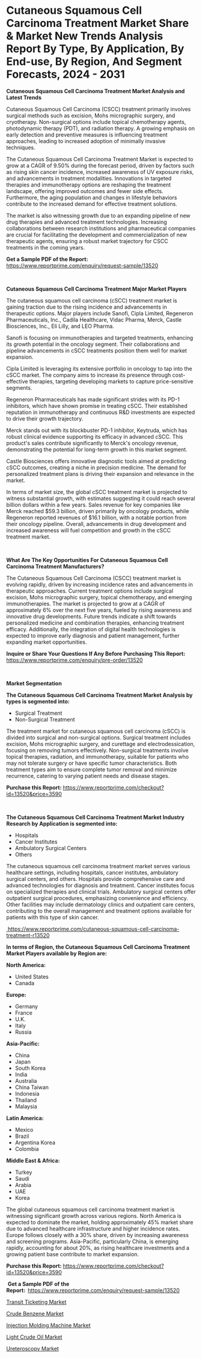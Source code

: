 <p><h1>Cutaneous Squamous Cell Carcinoma Treatment Market Share & Market New Trends Analysis Report By Type, By Application, By End-use, By Region, And Segment Forecasts, 2024 - 2031</h1></p><p><strong>Cutaneous Squamous Cell Carcinoma Treatment Market Analysis and Latest Trends</strong></p>
<p><p>Cutaneous Squamous Cell Carcinoma (CSCC) treatment primarily involves surgical methods such as excision, Mohs micrographic surgery, and cryotherapy. Non-surgical options include topical chemotherapy agents, photodynamic therapy (PDT), and radiation therapy. A growing emphasis on early detection and preventive measures is influencing treatment approaches, leading to increased adoption of minimally invasive techniques.</p><p>The Cutaneous Squamous Cell Carcinoma Treatment Market is expected to grow at a CAGR of 9.50% during the forecast period, driven by factors such as rising skin cancer incidence, increased awareness of UV exposure risks, and advancements in treatment modalities. Innovations in targeted therapies and immunotherapy options are reshaping the treatment landscape, offering improved outcomes and fewer side effects. Furthermore, the aging population and changes in lifestyle behaviors contribute to the increased demand for effective treatment solutions. </p><p>The market is also witnessing growth due to an expanding pipeline of new drug therapies and advanced treatment technologies. Increasing collaborations between research institutions and pharmaceutical companies are crucial for facilitating the development and commercialization of new therapeutic agents, ensuring a robust market trajectory for CSCC treatments in the coming years.</p></p>
<p><strong>Get a Sample PDF of the Report:&nbsp;</strong> <a href="https://www.reportprime.com/enquiry/request-sample/13520?utm_campaign=1130&utm_medium=2&utm_source=Github&utm_content=ia&utm_term=29112024&utm_id=cutaneous-squamous-cell-carcinoma-treatment">https://www.reportprime.com/enquiry/request-sample/13520</a></p>
<p>&nbsp;</p>
<p><strong>Cutaneous Squamous Cell Carcinoma Treatment Major Market Players</strong></p>
<p><p>The cutaneous squamous cell carcinoma (cSCC) treatment market is gaining traction due to the rising incidence and advancements in therapeutic options. Major players include Sanofi, Cipla Limited, Regeneron Pharmaceuticals, Inc., Cadila Healthcare, Vidac Pharma, Merck, Castle Biosciences, Inc., Eli Lilly, and LEO Pharma.</p><p>Sanofi is focusing on immunotherapies and targeted treatments, enhancing its growth potential in the oncology segment. Their collaborations and pipeline advancements in cSCC treatments position them well for market expansion.</p><p>Cipla Limited is leveraging its extensive portfolio in oncology to tap into the cSCC market. The company aims to increase its presence through cost-effective therapies, targeting developing markets to capture price-sensitive segments.</p><p>Regeneron Pharmaceuticals has made significant strides with its PD-1 inhibitors, which have shown promise in treating cSCC. Their established reputation in immunotherapy and continuous R&D investments are expected to drive their growth trajectory.</p><p>Merck stands out with its blockbuster PD-1 inhibitor, Keytruda, which has robust clinical evidence supporting its efficacy in advanced cSCC. This product's sales contribute significantly to Merck's oncology revenue, demonstrating the potential for long-term growth in this market segment.</p><p>Castle Biosciences offers innovative diagnostic tools aimed at predicting cSCC outcomes, creating a niche in precision medicine. The demand for personalized treatment plans is driving their expansion and relevance in the market.</p><p>In terms of market size, the global cSCC treatment market is projected to witness substantial growth, with estimates suggesting it could reach several billion dollars within a few years. Sales revenue for key companies like Merck reached $59.3 billion, driven primarily by oncology products, while Regeneron reported revenues of $16.1 billion, with a notable portion from their oncology pipeline. Overall, advancements in drug development and increased awareness will fuel competition and growth in the cSCC treatment market.</p></p>
<p>&nbsp;</p>
<p><strong>What Are The Key Opportunities For Cutaneous Squamous Cell Carcinoma Treatment Manufacturers?</strong></p>
<p><p>The Cutaneous Squamous Cell Carcinoma (CSCC) treatment market is evolving rapidly, driven by increasing incidence rates and advancements in therapeutic approaches. Current treatment options include surgical excision, Mohs micrographic surgery, topical chemotherapy, and emerging immunotherapies. The market is projected to grow at a CAGR of approximately 6% over the next five years, fueled by rising awareness and innovative drug developments. Future trends indicate a shift towards personalized medicine and combination therapies, enhancing treatment efficacy. Additionally, the integration of digital health technologies is expected to improve early diagnosis and patient management, further expanding market opportunities.</p></p>
<p><strong>Inquire or Share Your Questions If Any Before Purchasing This Report:</strong> <a href="https://www.reportprime.com/enquiry/pre-order/13520?utm_campaign=1130&utm_medium=2&utm_source=Github&utm_content=ia&utm_term=29112024&utm_id=cutaneous-squamous-cell-carcinoma-treatment">https://www.reportprime.com/enquiry/pre-order/13520</a></p>
<p>&nbsp;</p>
<p><strong>Market Segmentation</strong></p>
<p><strong>The Cutaneous Squamous Cell Carcinoma Treatment Market Analysis by types is segmented into:</strong></p>
<p><ul><li>Surgical Treatment</li><li>Non-Surgical Treatment</li></ul></p>
<p><p>The treatment market for cutaneous squamous cell carcinoma (cSCC) is divided into surgical and non-surgical options. Surgical treatment includes excision, Mohs micrographic surgery, and curettage and electrodessication, focusing on removing tumors effectively. Non-surgical treatments involve topical therapies, radiation, and immunotherapy, suitable for patients who may not tolerate surgery or have specific tumor characteristics. Both treatment types aim to ensure complete tumor removal and minimize recurrence, catering to varying patient needs and disease stages.</p></p>
<p><strong>Purchase this Report:&nbsp;</strong><a href="https://www.reportprime.com/checkout?id=13520&price=3590&utm_campaign=1130&utm_medium=2&utm_source=Github&utm_content=ia&utm_term=29112024&utm_id=cutaneous-squamous-cell-carcinoma-treatment">https://www.reportprime.com/checkout?id=13520&price=3590</a></p>
<p>&nbsp;</p>
<p><strong>The Cutaneous Squamous Cell Carcinoma Treatment Market Industry Research by Application is segmented into:</strong></p>
<p><ul><li>Hospitals</li><li>Cancer Institutes</li><li>Ambulatory Surgical Centers</li><li>Others</li></ul></p>
<p><p>The cutaneous squamous cell carcinoma treatment market serves various healthcare settings, including hospitals, cancer institutes, ambulatory surgical centers, and others. Hospitals provide comprehensive care and advanced technologies for diagnosis and treatment. Cancer institutes focus on specialized therapies and clinical trials. Ambulatory surgical centers offer outpatient surgical procedures, emphasizing convenience and efficiency. Other facilities may include dermatology clinics and outpatient care centers, contributing to the overall management and treatment options available for patients with this type of skin cancer.</p></p>
<p><a href="https://www.reportprime.com/cutaneous-squamous-cell-carcinoma-treatment-r13520?utm_campaign=1130&utm_medium=2&utm_source=Github&utm_content=ia&utm_term=29112024&utm_id=cutaneous-squamous-cell-carcinoma-treatment">&nbsp;https://www.reportprime.com/cutaneous-squamous-cell-carcinoma-treatment-r13520</a></p>
<p><strong>In terms of Region, the Cutaneous Squamous Cell Carcinoma Treatment Market Players available by Region are:</strong></p>
<p>
    <p> <strong> North America: </strong>
        <ul>
            <li>United States</li>
            <li>Canada</li>
        </ul>
        </p> 
    <p> <strong> Europe: </strong>
        <ul>
            <li>Germany</li>
            <li>France</li>
            <li>U.K.</li>
            <li>Italy</li>
            <li>Russia</li>
        </ul>
        </p> 
    <p> <strong> Asia-Pacific: </strong>
        <ul>
            <li>China</li>
            <li>Japan</li>
            <li>South Korea</li>
            <li>India</li>
            <li>Australia</li>
            <li>China Taiwan</li>
            <li>Indonesia</li>
            <li>Thailand</li>
            <li>Malaysia</li>
        </ul>
        </p> 
    <p> <strong> Latin America: </strong>
        <ul>
            <li>Mexico</li>
            <li>Brazil</li>
            <li>Argentina Korea</li>
            <li>Colombia</li>
        </ul>
        </p> 
    <p> <strong> Middle East & Africa: </strong>
        <ul>
            <li>Turkey</li>
            <li>Saudi</li>
            <li>Arabia</li>
            <li>UAE</li>
            <li>Korea</li>
        </ul>
    </p>
    </p>
<p><p>The global cutaneous squamous cell carcinoma treatment market is witnessing significant growth across various regions. North America is expected to dominate the market, holding approximately 45% market share due to advanced healthcare infrastructure and higher incidence rates. Europe follows closely with a 30% share, driven by increasing awareness and screening programs. Asia-Pacific, particularly China, is emerging rapidly, accounting for about 20%, as rising healthcare investments and a growing patient base contribute to market expansion.</p></p>
<p><strong>Purchase this Report: </strong><a href="https://www.reportprime.com/checkout?id=13520&price=3590&utm_campaign=1130&utm_medium=2&utm_source=Github&utm_content=ia&utm_term=29112024&utm_id=cutaneous-squamous-cell-carcinoma-treatment">https://www.reportprime.com/checkout?id=13520&price=3590</a></p>
<p>&nbsp;<strong>Get a Sample PDF of the Report:&nbsp;&nbsp;</strong><a href="https://www.reportprime.com/enquiry/request-sample/13520?utm_campaign=1130&utm_medium=2&utm_source=Github&utm_content=ia&utm_term=29112024&utm_id=cutaneous-squamous-cell-carcinoma-treatment">https://www.reportprime.com/enquiry/request-sample/13520</a></p>
<p><strong></strong></p>
<p><p><a href="https://github.com/RickHolmes3/Market-Research-Report-List-7/blob/main/transit-ticketing-market.md?utm_campaign=1130&utm_medium=2&utm_source=Github&utm_content=ia&utm_term=29112024&utm_id=cutaneous-squamous-cell-carcinoma-treatment">Transit Ticketing Market</a></p><p><a href="https://issuu.com/reportprime-2/docs/crude-benzene-market-size-2030.pptx?utm_campaign=1130&utm_medium=2&utm_source=Github&utm_content=ia&utm_term=29112024&utm_id=cutaneous-squamous-cell-carcinoma-treatment">Crude Benzene Market</a></p><p><a href="https://www.linkedin.com/pulse/injection-molding-machine-market-growth-analysis-predicts-expansion-cyb5c?utm_campaign=1130&utm_medium=2&utm_source=Github&utm_content=ia&utm_term=29112024&utm_id=cutaneous-squamous-cell-carcinoma-treatment">Injection Molding Machine Market</a></p><p><a href="https://issuu.com/reportprime-2/docs/light-crude-oil-market-size-2030.pptx?utm_campaign=1130&utm_medium=2&utm_source=Github&utm_content=ia&utm_term=29112024&utm_id=cutaneous-squamous-cell-carcinoma-treatment">Light Crude Oil Market</a></p><p><a href="https://www.linkedin.com/pulse/ureteroscopy-market-size-growth-drivers-global-revenue-vimme?utm_campaign=1130&utm_medium=2&utm_source=Github&utm_content=ia&utm_term=29112024&utm_id=cutaneous-squamous-cell-carcinoma-treatment">Ureteroscopy Market</a></p></p>
